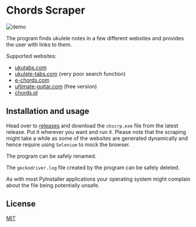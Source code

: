 # Chords Scraper

![demo](https://i.imgur.com/4KxQ7WQ.png)

The program finds ukulele notes in a few different websites and provides the user with links to them.

Supported websites:

- [ukutabs.com](https://ukutabs.com/)
- [ukulele-tabs.com](https://www.ukulele-tabs.com/) (very poor search function)
- [e-chords.com](https://www.e-chords.com/)
- [ultimate-guitar.com](https://www.ultimate-guitar.com/) (free version)
- [chords.pl](https://www.chords.pl/)

## Installation and usage

Head over to [releases](https://github.com/ziebam/chords_scraper/releases) and download the `chscrp.exe` file from the latest release. Put it wherever you want and run it. Please note that the scraping might take a while as some of the websites are generated dynamically and hence require using `Selenium` to mock the browser.

The program can be safely renamed.

The `geckodriver.log` file created by the program can be safely deleted.

As with most PyInstaller applications your operating system might complain about the file being potentially unsafe.

## License

[MIT](LICENSE)
